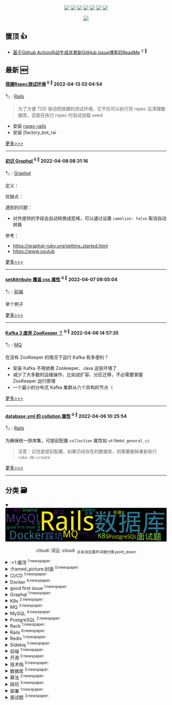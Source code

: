 

<p align='center'>
    <img src="https://badgen.net/badge/labels/22"/>
    <img src="https://badgen.net/github/issues/iamtomas/ghiblog"/>
    <img src="https://badgen.net/badge/last-commit/2022-04-16 01:55:34"/>
    <img src="https://badgen.net/github/forks/iamtomas/ghiblog"/>
    <img src="https://badgen.net/github/stars/iamtomas/ghiblog"/>
    <img src="https://badgen.net/github/watchers/iamtomas/ghiblog"/>
    <img src="https://badgen.net/github/release/iamtomas/ghiblog"/>
</p>

<p align='center'>
    <a href="https://github.com/jwenjian/visitor-count-badge">
        <img src="https://visitor-badge.glitch.me/badge?page_id=jwenjian.ghiblog"/>
    </a>
</p>


## 置顶 :thumbsup: 
- [基于Github Action自动生成并更新GitHub Issue博客的ReadMe](https://github.com/iamtomas/note/issues/1)  <sup>0 :speech_balloon:</sup>  	 
## 最新 :new: 

#### [搭建Rspec测试环境](https://github.com/iamtomas/note/issues/43) <sup>0 :speech_balloon:</sup> 	 2022-04-13 02:04:54

:label: : [Rails](https://github.com/iamtomas/ghiblog/labels/Rails)

> 为了方便 TDD 驱动而搭建的测试环境，它不仅可以执行完 rspec 后清理数据库，还能在执行 rspec 时自动加载 seed

- 安装 [rspec-rails](https://github.com/rspec/rspec-rails/)
- 安装 [factory_bot_rai

[更多>>>](https://github.com/iamtomas/note/issues/43)

---


#### [初识 Graphql ](https://github.com/iamtomas/note/issues/42) <sup>0 :speech_balloon:</sup> 	 2022-04-08 08:31:16

:label: : [Graphql](https://github.com/iamtomas/ghiblog/labels/Graphql)

定义：

优缺点：

遇到的问题：
- 对外提供的字段会自动转换成驼峰，可以通过设置 `camelize: false` 取消自动转换

参考：
- https://graphql-ruby.org/getting_started.html
- https://www.youtub

[更多>>>](https://github.com/iamtomas/note/issues/42)

---


#### [setAttribute 覆盖 css 属性](https://github.com/iamtomas/note/issues/41) <sup>0 :speech_balloon:</sup> 	 2022-04-07 09:05:04

:label: : [前端](https://github.com/iamtomas/ghiblog/labels/%E5%89%8D%E7%AB%AF)

举个例子



[更多>>>](https://github.com/iamtomas/note/issues/41)

---


#### [Kafka 3 废弃 ZooKeeper ？](https://github.com/iamtomas/note/issues/40) <sup>0 :speech_balloon:</sup> 	 2022-04-06 14:57:35

:label: : [MQ](https://github.com/iamtomas/ghiblog/labels/MQ)

在没有 ZooKeeper 的情况下运行 Kafka 有多便利？

- 安装 Kafka 不用依赖 Zookeeper、Java 这些环境了
- 减少了大多数的运维操作，比如说扩容、分区迁移，不必需要掌握 ZooKeeper 运行原理
- 一个最小的分布式 Kafka 集群从六个异构的节点（

[更多>>>](https://github.com/iamtomas/note/issues/40)

---


#### [database.yml 的 collation 属性](https://github.com/iamtomas/note/issues/39) <sup>0 :speech_balloon:</sup> 	 2022-04-06 10:25:54

:label: : [Rails](https://github.com/iamtomas/ghiblog/labels/Rails)

为确保统一排序集，可提前配置 `collaction` 属性如 `utf8mb4_general_ci`

> 注意：记住是提前配置，如果已经存在的数据库，则需要删掉重新执行 `rake db:create`

[更多>>>](https://github.com/iamtomas/note/issues/39)

---


## 分类  :card_file_box: 

<details open="open">
    <summary>
        <img src="assets/wordcloud.png" title="词云, 点击展开详细分类" alt="词云， 点击展开详细分类">
        <p align="center">:cloud: 词云 :cloud: <sub>点击词云展开详细分类:point_down: </sub></p>
    </summary>


<details>
<summary>:+1:置顶	<sup>1:newspaper:</sup></summary>

- [基于Github Action自动生成并更新GitHub Issue博客的ReadMe](https://github.com/iamtomas/note/issues/1)  <sup>0 :speech_balloon:</sup>  	 


</details>

<details>
<summary>:framed_picture:封面	<sup>0:newspaper:</sup></summary>



</details>

<details>
<summary>CI/CD	<sup>1:newspaper:</sup></summary>

- [GitLab CI/CD 实践](https://github.com/iamtomas/note/issues/16)  <sup>0 :speech_balloon:</sup>  	 


</details>

<details>
<summary>Docker	<sup>4:newspaper:</sup></summary>

- [Docker入门二](https://github.com/iamtomas/note/issues/26)  <sup>0 :speech_balloon:</sup>  	 
- [Docker入门一](https://github.com/iamtomas/note/issues/25)  <sup>0 :speech_balloon:</sup>  	 
- [Docker-compose up failing because "port is already allocated"](https://github.com/iamtomas/note/issues/24)  <sup>0 :speech_balloon:</sup>  	 
- [Docker Demo（进阶）](https://github.com/iamtomas/note/issues/22)  <sup>0 :speech_balloon:</sup>  	 


</details>

<details>
<summary>good first issue	<sup>1:newspaper:</sup></summary>

- [基于Github Action自动生成并更新GitHub Issue博客的ReadMe](https://github.com/iamtomas/note/issues/1)  <sup>0 :speech_balloon:</sup>  	 


</details>

<details>
<summary>Graphql	<sup>1:newspaper:</sup></summary>

- [初识 Graphql ](https://github.com/iamtomas/note/issues/42)  <sup>0 :speech_balloon:</sup>  	 


</details>

<details>
<summary>K8s	<sup>2:newspaper:</sup></summary>

- [初识 K8s + Helm](https://github.com/iamtomas/note/issues/36)  <sup>0 :speech_balloon:</sup>  	 
- [Kubernetes入门一](https://github.com/iamtomas/note/issues/27)  <sup>0 :speech_balloon:</sup>  	 


</details>

<details>
<summary>MQ	<sup>3:newspaper:</sup></summary>

- [Kafka 3 废弃 ZooKeeper ？](https://github.com/iamtomas/note/issues/40)  <sup>0 :speech_balloon:</sup>  	 
- [初识 Kafka](https://github.com/iamtomas/note/issues/32)  <sup>0 :speech_balloon:</sup>  	 
- [消息队列零散知识笔记](https://github.com/iamtomas/note/issues/17)  <sup>0 :speech_balloon:</sup>  	 


</details>

<details>
<summary>MySQL	<sup>4:newspaper:</sup></summary>

- [数据库设计大全](https://github.com/iamtomas/note/issues/28)  <sup>0 :speech_balloon:</sup>  	 
- [MySQL零散知识笔记](https://github.com/iamtomas/note/issues/14)  <sup>0 :speech_balloon:</sup>  	 
- [一条SQL更新语句是如何执行的？](https://github.com/iamtomas/note/issues/12)  <sup>0 :speech_balloon:</sup>  	 
- [MySQL中InnoDB记录与页结构](https://github.com/iamtomas/note/issues/10)  <sup>0 :speech_balloon:</sup>  	 


</details>

<details>
<summary>PostgreSQL	<sup>2:newspaper:</sup></summary>

- [如何本地不安装 postgreSQL 情况下执行 gem install pg](https://github.com/iamtomas/note/issues/21)  <sup>0 :speech_balloon:</sup>  	 
- [一条SQL查询语句是如何执行的？](https://github.com/iamtomas/note/issues/18)  <sup>0 :speech_balloon:</sup>  	 


</details>

<details>
<summary>Rack	<sup>1:newspaper:</sup></summary>

- [初识 Rack](https://github.com/iamtomas/note/issues/37)  <sup>0 :speech_balloon:</sup>  	 


</details>

<details>
<summary>Rails	<sup>6:newspaper:</sup></summary>

- [搭建Rspec测试环境](https://github.com/iamtomas/note/issues/43)  <sup>0 :speech_balloon:</sup>  	 
- [database.yml 的 collation 属性](https://github.com/iamtomas/note/issues/39)  <sup>0 :speech_balloon:</sup>  	 
- [Dotenv 配置修改后不刷新](https://github.com/iamtomas/note/issues/38)  <sup>0 :speech_balloon:</sup>  	 
- [状态机（AASM）实现持久化](https://github.com/iamtomas/note/issues/31)  <sup>0 :speech_balloon:</sup>  	 
- [Sidekiq 浅析](https://github.com/iamtomas/note/issues/19)  <sup>0 :speech_balloon:</sup>  	 
- [Rails7 demo](https://github.com/iamtomas/note/issues/11)  <sup>0 :speech_balloon:</sup>  	 


</details>

<details>
<summary>Redis	<sup>1:newspaper:</sup></summary>

- [Redis零散知识笔记](https://github.com/iamtomas/note/issues/15)  <sup>0 :speech_balloon:</sup>  	 


</details>

<details>
<summary>Sidekiq	<sup>1:newspaper:</sup></summary>

- [浅析 Sidekiq](https://github.com/iamtomas/note/issues/33)  <sup>0 :speech_balloon:</sup>  	 


</details>

<details>
<summary>前端	<sup>1:newspaper:</sup></summary>

- [setAttribute 覆盖 css 属性](https://github.com/iamtomas/note/issues/41)  <sup>0 :speech_balloon:</sup>  	 


</details>

<details>
<summary>开源	<sup>0:newspaper:</sup></summary>



</details>

<details>
<summary>技术栈	<sup>0:newspaper:</sup></summary>



</details>

<details>
<summary>数据库	<sup>5:newspaper:</sup></summary>

- [数据库设计大全](https://github.com/iamtomas/note/issues/28)  <sup>0 :speech_balloon:</sup>  	 
- [一条SQL查询语句是如何执行的？](https://github.com/iamtomas/note/issues/18)  <sup>0 :speech_balloon:</sup>  	 
- [一条SQL更新语句是如何执行的？](https://github.com/iamtomas/note/issues/12)  <sup>0 :speech_balloon:</sup>  	 
- [MySQL中InnoDB记录与页结构](https://github.com/iamtomas/note/issues/10)  <sup>0 :speech_balloon:</sup>  	 
- [MySQL查询原理](https://github.com/iamtomas/note/issues/8)  <sup>0 :speech_balloon:</sup>  	 


</details>

<details>
<summary>算法	<sup>2:newspaper:</sup></summary>

- [冒泡排序 - 排序算法](https://github.com/iamtomas/note/issues/13)  <sup>0 :speech_balloon:</sup>  	 
- [两数之和 - 力扣（LeetCode）](https://github.com/iamtomas/note/issues/9)  <sup>0 :speech_balloon:</sup>  	 


</details>

<details>
<summary>踩坑	<sup>3:newspaper:</sup></summary>

- [grpc_c.bundle fails to load on Apple M1 (wrong architecture) ](https://github.com/iamtomas/note/issues/30)  <sup>0 :speech_balloon:</sup>  	 
- [ld: library not found for -lzstd while bundle install for mysql2 gem Ruby on macOS Big Sur](https://github.com/iamtomas/note/issues/29)  <sup>0 :speech_balloon:</sup>  	 
- [解决OSX使用oh-my-zsh后.bash_profile自定义失效](https://github.com/iamtomas/note/issues/23)  <sup>0 :speech_balloon:</sup>  	 


</details>

<details>
<summary>部署	<sup>1:newspaper:</sup></summary>

- [M1开发环境](https://github.com/iamtomas/note/issues/35)  <sup>0 :speech_balloon:</sup>  	 


</details>

<details>
<summary>面试题	<sup>3:newspaper:</sup></summary>

- [消息队列零散知识笔记](https://github.com/iamtomas/note/issues/17)  <sup>0 :speech_balloon:</sup>  	 
- [Redis零散知识笔记](https://github.com/iamtomas/note/issues/15)  <sup>0 :speech_balloon:</sup>  	 
- [MySQL零散知识笔记](https://github.com/iamtomas/note/issues/14)  <sup>0 :speech_balloon:</sup>  	 


</details>


</details>    

